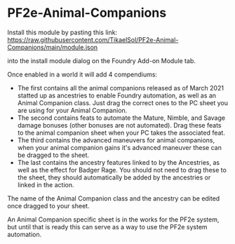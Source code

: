 # PF2e-Animal-Companions

Install this module by pasting this link: https://raw.githubusercontent.com/TikaelSol/PF2e-Animal-Companions/main/module.json

into the install module dialog on the Foundry Add-on Module tab.

Once enabled in a world it will add 4 compendiums:
- The first contains all the animal companions released as of March 2021 statted up as ancestries to enable Foundry automation, as well as an Animal Companion class.  Just drag the correct ones to the PC sheet you are using for your Animal Companion.
- The second contains feats to automate the Mature, Nimble, and Savage damage bonuses (other bonuses are not automated).  Drag these feats to the animal companion sheet when your PC takes the associated feat.
- The third contains the advanced maneuvers for animal companions, when your animal companion gains it's advanced maneuver these can be dragged to the sheet.
- The last contains the ancestry features linked to by the Ancestries, as well as the effect for Badger Rage.  You should not need to drag these to the sheet, they should automatically be added by the ancestries or linked in the action.

The name of the Animal Companion class and the ancestry can be edited once dragged to your sheet.

An Animal Companion specific sheet is in the works for the PF2e system, but until that is ready this can serve as a way to use the PF2e system automation.
